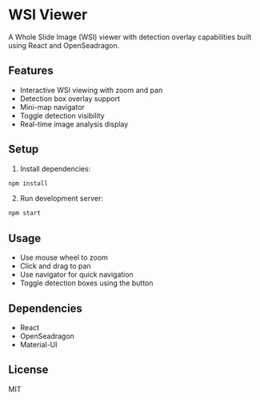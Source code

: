 # WSI Viewer

A Whole Slide Image (WSI) viewer with detection overlay capabilities built using React and OpenSeadragon.

## Features

- Interactive WSI viewing with zoom and pan
- Detection box overlay support
- Mini-map navigator
- Toggle detection visibility
- Real-time image analysis display

## Setup

1. Install dependencies:
```bash
npm install
```

2. Run development server:
```bash
npm start
```

## Usage

- Use mouse wheel to zoom
- Click and drag to pan
- Use navigator for quick navigation
- Toggle detection boxes using the button

## Dependencies

- React
- OpenSeadragon
- Material-UI

## License

MIT
